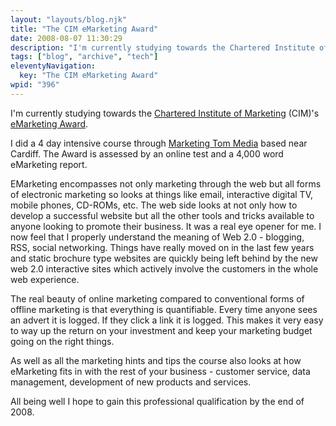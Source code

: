 ```yaml
---
layout: "layouts/blog.njk"
title: "The CIM eMarketing Award"
date: 2008-08-07 11:30:29
description: "I'm currently studying towards the Chartered Institute of Marketing (CIM)'s eMarketing Award"
tags: ["blog", "archive", "tech"]
eleventyNavigation:
  key: "The CIM eMarketing Award"
wpid: "396"
---
```


I'm currently studying towards the <a title="CIM" href="https://www.cim.co.uk" target="_blank" rel="nofollow">Chartered Institute of Marketing</a> (CIM)'s <a title="eMarketing Award" href="https://www.marketingtom.com/emarketing_award.html" target="_blank" rel="nofollow">eMarketing Award</a>.

I did a 4 day intensive course through <a title="Marketing Tom" href="https://www.marketingtom.com" target="_blank" rel="nofollow">Marketing Tom Media</a> based near Cardiff. The Award is assessed by an online test and a 4,000 word eMarketing report.

EMarketing encompasses not only marketing through the web but all forms of electronic marketing so looks at things like email, interactive digital TV, mobile phones, CD-ROMs, etc. The web side looks at not only how to develop a successful website but all the other tools and tricks available to anyone looking to promote their business. It was a real eye opener for me. I now feel that I properly understand the meaning of Web 2.0 - blogging, RSS, social networking. Things have really moved on in the last few years and static brochure type websites are quickly being left behind by the new web 2.0 interactive sites which actively involve the customers in the whole web experience.

The real beauty of online marketing compared to conventional forms of offline marketing is that everything is quantifiable. Every time anyone sees an advert it is logged. If they click a link it is logged. This makes it very easy to way up the return on your investment and keep your marketing budget going on the right things.

As well as all the marketing hints and tips the course also looks at how eMarketing fits in with the rest of your business - customer service, data management, development of new products and services.

All being well I hope to gain this professional qualification by the end of 2008.
